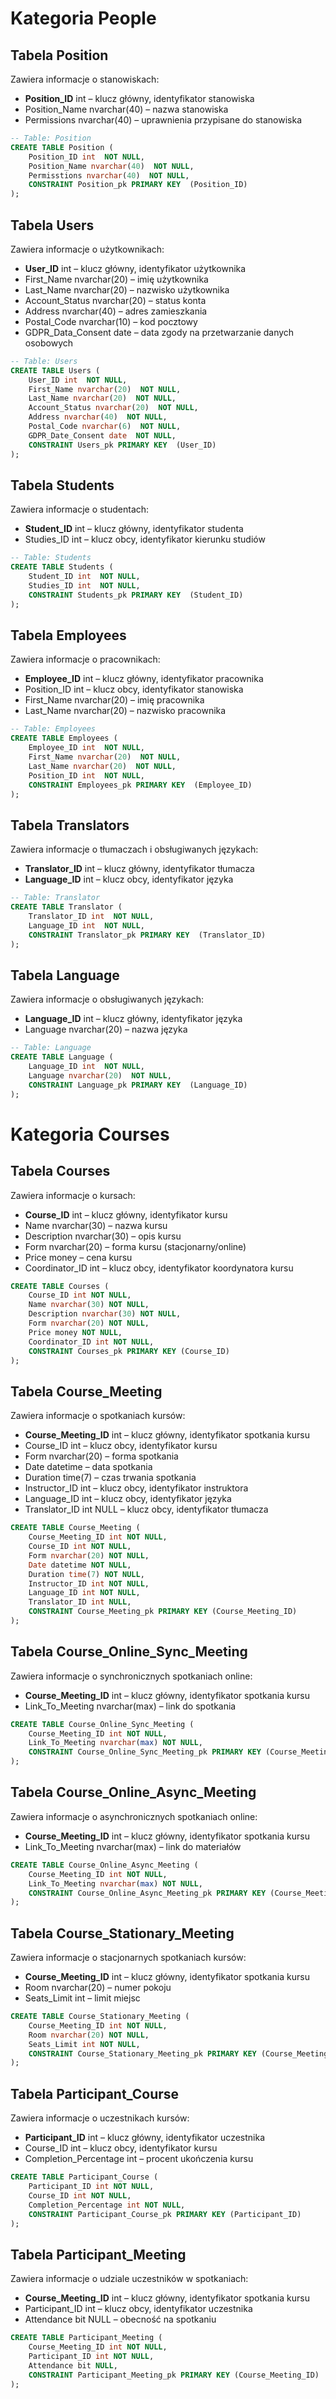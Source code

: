 # Kategoria People

## Tabela Position

Zawiera informacje o stanowiskach:

- **Position_ID** int – klucz główny, identyfikator stanowiska
- Position_Name nvarchar(40) – nazwa stanowiska
- Permissions nvarchar(40) – uprawnienia przypisane do stanowiska

```sql
-- Table: Position
CREATE TABLE Position (
    Position_ID int  NOT NULL,
    Position_Name nvarchar(40)  NOT NULL,
    Permisstions nvarchar(40)  NOT NULL,
    CONSTRAINT Position_pk PRIMARY KEY  (Position_ID)
);
```

## Tabela Users

Zawiera informacje o użytkownikach:

- **User_ID** int – klucz główny, identyfikator użytkownika
- First_Name nvarchar(20) – imię użytkownika
- Last_Name nvarchar(20) – nazwisko użytkownika
- Account_Status nvarchar(20) – status konta
- Address nvarchar(40) – adres zamieszkania
- Postal_Code nvarchar(10) – kod pocztowy
- GDPR_Data_Consent date – data zgody na przetwarzanie danych osobowych

```sql
-- Table: Users
CREATE TABLE Users (
    User_ID int  NOT NULL,
    First_Name nvarchar(20)  NOT NULL,
    Last_Name nvarchar(20)  NOT NULL,
    Account_Status nvarchar(20)  NOT NULL,
    Address nvarchar(40)  NOT NULL,
    Postal_Code nvarchar(6)  NOT NULL,
    GDPR_Date_Consent date  NOT NULL,
    CONSTRAINT Users_pk PRIMARY KEY  (User_ID)
);
```

## Tabela Students

Zawiera informacje o studentach:

- **Student_ID** int – klucz główny, identyfikator studenta
- Studies_ID int – klucz obcy, identyfikator kierunku studiów

```sql
-- Table: Students
CREATE TABLE Students (
    Student_ID int  NOT NULL,
    Studies_ID int  NOT NULL,
    CONSTRAINT Students_pk PRIMARY KEY  (Student_ID)
);
```

## Tabela Employees

Zawiera informacje o pracownikach:

- **Employee_ID** int – klucz główny, identyfikator pracownika
- Position_ID int – klucz obcy, identyfikator stanowiska
- First_Name nvarchar(20) – imię pracownika
- Last_Name nvarchar(20) – nazwisko pracownika

```sql
-- Table: Employees
CREATE TABLE Employees (
    Employee_ID int  NOT NULL,
    First_Name nvarchar(20)  NOT NULL,
    Last_Name nvarchar(20)  NOT NULL,
    Position_ID int  NOT NULL,
    CONSTRAINT Employees_pk PRIMARY KEY  (Employee_ID)
);
```

## Tabela Translators

Zawiera informacje o tłumaczach i obsługiwanych językach:

- **Translator_ID** int – klucz główny, identyfikator tłumacza
- **Language_ID** int – klucz obcy, identyfikator języka

```sql
-- Table: Translator
CREATE TABLE Translator (
    Translator_ID int  NOT NULL,
    Language_ID int  NOT NULL,
    CONSTRAINT Translator_pk PRIMARY KEY  (Translator_ID)
);
```

## Tabela Language

Zawiera informacje o obsługiwanych językach:

- **Language_ID** int – klucz główny, identyfikator języka
- Language nvarchar(20) – nazwa języka

```sql
-- Table: Language
CREATE TABLE Language (
    Language_ID int  NOT NULL,
    Language nvarchar(20)  NOT NULL,
    CONSTRAINT Language_pk PRIMARY KEY  (Language_ID)
);
```

# Kategoria Courses

## Tabela Courses

Zawiera informacje o kursach:

- **Course\_ID** int – klucz główny, identyfikator kursu
- Name nvarchar(30) – nazwa kursu
- Description nvarchar(30) – opis kursu
- Form nvarchar(20) – forma kursu (stacjonarny/online)
- Price money – cena kursu
- Coordinator\_ID int – klucz obcy, identyfikator koordynatora kursu

```sql
CREATE TABLE Courses (
    Course_ID int NOT NULL,
    Name nvarchar(30) NOT NULL,
    Description nvarchar(30) NOT NULL,
    Form nvarchar(20) NOT NULL,
    Price money NOT NULL,
    Coordinator_ID int NOT NULL,
    CONSTRAINT Courses_pk PRIMARY KEY (Course_ID)
);
```

## Tabela Course\_Meeting

Zawiera informacje o spotkaniach kursów:

- **Course\_Meeting\_ID** int – klucz główny, identyfikator spotkania kursu
- Course\_ID int – klucz obcy, identyfikator kursu
- Form nvarchar(20) – forma spotkania
- Date datetime – data spotkania
- Duration time(7) – czas trwania spotkania
- Instructor\_ID int – klucz obcy, identyfikator instruktora
- Language\_ID int – klucz obcy, identyfikator języka
- Translator\_ID int NULL – klucz obcy, identyfikator tłumacza

```sql
CREATE TABLE Course_Meeting (
    Course_Meeting_ID int NOT NULL,
    Course_ID int NOT NULL,
    Form nvarchar(20) NOT NULL,
    Date datetime NOT NULL,
    Duration time(7) NOT NULL,
    Instructor_ID int NOT NULL,
    Language_ID int NOT NULL,
    Translator_ID int NULL,
    CONSTRAINT Course_Meeting_pk PRIMARY KEY (Course_Meeting_ID)
);
```

## Tabela Course\_Online\_Sync\_Meeting

Zawiera informacje o synchronicznych spotkaniach online:

- **Course\_Meeting\_ID** int – klucz główny, identyfikator spotkania kursu
- Link\_To\_Meeting nvarchar(max) – link do spotkania

```sql
CREATE TABLE Course_Online_Sync_Meeting (
    Course_Meeting_ID int NOT NULL,
    Link_To_Meeting nvarchar(max) NOT NULL,
    CONSTRAINT Course_Online_Sync_Meeting_pk PRIMARY KEY (Course_Meeting_ID)
);
```

## Tabela Course\_Online\_Async\_Meeting

Zawiera informacje o asynchronicznych spotkaniach online:

- **Course\_Meeting\_ID** int – klucz główny, identyfikator spotkania kursu
- Link\_To\_Meeting nvarchar(max) – link do materiałów

```sql
CREATE TABLE Course_Online_Async_Meeting (
    Course_Meeting_ID int NOT NULL,
    Link_To_Meeting nvarchar(max) NOT NULL,
    CONSTRAINT Course_Online_Async_Meeting_pk PRIMARY KEY (Course_Meeting_ID)
);
```

## Tabela Course\_Stationary\_Meeting

Zawiera informacje o stacjonarnych spotkaniach kursów:

- **Course\_Meeting\_ID** int – klucz główny, identyfikator spotkania kursu
- Room nvarchar(20) – numer pokoju
- Seats\_Limit int – limit miejsc

```sql
CREATE TABLE Course_Stationary_Meeting (
    Course_Meeting_ID int NOT NULL,
    Room nvarchar(20) NOT NULL,
    Seats_Limit int NOT NULL,
    CONSTRAINT Course_Stationary_Meeting_pk PRIMARY KEY (Course_Meeting_ID)
);
```

## Tabela Participant\_Course

Zawiera informacje o uczestnikach kursów:

- **Participant\_ID** int – klucz główny, identyfikator uczestnika
- Course\_ID int – klucz obcy, identyfikator kursu
- Completion\_Percentage int – procent ukończenia kursu

```sql
CREATE TABLE Participant_Course (
    Participant_ID int NOT NULL,
    Course_ID int NOT NULL,
    Completion_Percentage int NOT NULL,
    CONSTRAINT Participant_Course_pk PRIMARY KEY (Participant_ID)
);
```

## Tabela Participant\_Meeting

Zawiera informacje o udziale uczestników w spotkaniach:

- **Course\_Meeting\_ID** int – klucz główny, identyfikator spotkania kursu
- Participant\_ID int – klucz obcy, identyfikator uczestnika
- Attendance bit NULL – obecność na spotkaniu

```sql
CREATE TABLE Participant_Meeting (
    Course_Meeting_ID int NOT NULL,
    Participant_ID int NOT NULL,
    Attendance bit NULL,
    CONSTRAINT Participant_Meeting_pk PRIMARY KEY (Course_Meeting_ID)
);
```
